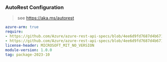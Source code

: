 ### AutoRest Configuration

> see https://aka.ms/autorest

``` yaml
azure-arm: true
require:
- https://github.com/Azure/azure-rest-api-specs/blob/4ee6d9fd7687d4b67117c5a167c191a7e7e70b53/specification/scvmm/resource-manager/readme.md
- https://github.com/Azure/azure-rest-api-specs/blob/4ee6d9fd7687d4b67117c5a167c191a7e7e70b53/specification/scvmm/resource-manager/readme.go.md
license-header: MICROSOFT_MIT_NO_VERSION
module-version: 1.0.0
tag: package-2023-10
```